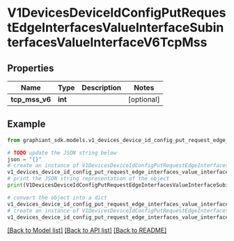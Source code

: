 # V1DevicesDeviceIdConfigPutRequestEdgeInterfacesValueInterfaceSubinterfacesValueInterfaceV6TcpMss


## Properties

Name | Type | Description | Notes
------------ | ------------- | ------------- | -------------
**tcp_mss_v6** | **int** |  | [optional] 

## Example

```python
from graphiant_sdk.models.v1_devices_device_id_config_put_request_edge_interfaces_value_interface_subinterfaces_value_interface_v6_tcp_mss import V1DevicesDeviceIdConfigPutRequestEdgeInterfacesValueInterfaceSubinterfacesValueInterfaceV6TcpMss

# TODO update the JSON string below
json = "{}"
# create an instance of V1DevicesDeviceIdConfigPutRequestEdgeInterfacesValueInterfaceSubinterfacesValueInterfaceV6TcpMss from a JSON string
v1_devices_device_id_config_put_request_edge_interfaces_value_interface_subinterfaces_value_interface_v6_tcp_mss_instance = V1DevicesDeviceIdConfigPutRequestEdgeInterfacesValueInterfaceSubinterfacesValueInterfaceV6TcpMss.from_json(json)
# print the JSON string representation of the object
print(V1DevicesDeviceIdConfigPutRequestEdgeInterfacesValueInterfaceSubinterfacesValueInterfaceV6TcpMss.to_json())

# convert the object into a dict
v1_devices_device_id_config_put_request_edge_interfaces_value_interface_subinterfaces_value_interface_v6_tcp_mss_dict = v1_devices_device_id_config_put_request_edge_interfaces_value_interface_subinterfaces_value_interface_v6_tcp_mss_instance.to_dict()
# create an instance of V1DevicesDeviceIdConfigPutRequestEdgeInterfacesValueInterfaceSubinterfacesValueInterfaceV6TcpMss from a dict
v1_devices_device_id_config_put_request_edge_interfaces_value_interface_subinterfaces_value_interface_v6_tcp_mss_from_dict = V1DevicesDeviceIdConfigPutRequestEdgeInterfacesValueInterfaceSubinterfacesValueInterfaceV6TcpMss.from_dict(v1_devices_device_id_config_put_request_edge_interfaces_value_interface_subinterfaces_value_interface_v6_tcp_mss_dict)
```
[[Back to Model list]](../README.md#documentation-for-models) [[Back to API list]](../README.md#documentation-for-api-endpoints) [[Back to README]](../README.md)


